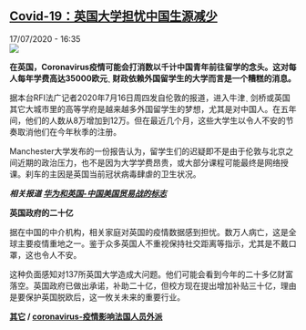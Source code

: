 <!--1594997809000-->
[Covid-19：英国大学担忧中国生源减少](http://www.rfi.fr//cn/%E4%B8%AD%E5%9B%BD/20200717-rfi-%E6%B3%95%E5%B9%BF-%E5%B0%BC%E5%8F%A4%E6%8B%89-covid-19-%E8%8B%B1%E5%9B%BD%E5%A4%A7%E5%AD%A6%E6%8B%85%E5%BF%A7%E4%B8%AD%E5%9B%BD%E7%94%9F%E6%BA%90%E5%87%8F%E5%B0%91)
------

<div>17/07/2020 - 16:35</div><img src="https://s.rfi.fr/media/display/a85efdba-14b8-11ea-beff-005056a99247/w:310/p:16x9/OXFORD_0.jpg"><p><strong>在英国，Coronavirus疫情可能会打消数以千计中国青年前往留学的念头。这对每人每年学费高达35000欧元ˎ 财政依赖外国留学生的大学而言是一个糟糕的消息。</strong></p><div class="t-content__body u-clearfix"><div class="m-interstitial"></div><p>据本台RFI法广记者2020年7月16日周四发自伦敦的报道，进入牛津ˎ 剑桥或英国其它大城市里的高等学府是越来越多外国留学生的梦想，尤其是对中国人。在五年间，他们的人数从8万增加到12万。但在最近几个月，这些大学生以令人不安的节奏取消他们在今年秋季的注册。</p><p>Manchester大学发布的一份报告认为，留学生们的迟疑即不是由于伦敦与北京之间近期的政治压力，也不是因为大学学费昂贵，或大部分课程可能最终是网络授课。刹车的主因是英国当前冠状病毒肆虐的卫生状况。</p><p><em><strong>相关报道 <a target="_blank" href="https://www.rfi.fr/cn/中国/20200716-rfi-法广-华为和英国-中国美国贸易战的标志">华为和英国-中国美国贸易战的标志</a></strong></em></p><p><strong>英国政府的二十亿</strong></p><p>据在中国的中介机构，相关家庭对英国的疫情数据感到担忧。数万人病亡，这是全球主要疫情重地之一。鉴于众多英国人不重视保持社交距离等指示，尤其是不戴口罩，这也令人不安。</p><p>这种负面感知对137所英国大学造成大问题。他们可能会看到今年的二十多亿财富落空。英国政府已做出承诺，补助二十亿，但校方现在提出增加补贴三十亿，理由是要保护英国脱欧后，这一攸关未来的重要行业。</p><p><strong><a target="_blank" href="https://www.rfi.fr/tw/尼古拉">其它</a> / <a target="_blank" href="https://www.rfi.fr/cn/法国/20200712-rfi-法广-尼古拉-coronavirus-疫情影响法国人员外派">coronavirus-疫情影响法国人员外派</a></strong></p><p> </p><div class="o-self-promo o-self-promo--nl o-self-promo--hidden" data-selfpromo-newsletter></div><div class="o-self-promo o-self-promo--app o-self-promo--hidden" data-selfpromo-app></div></div>
